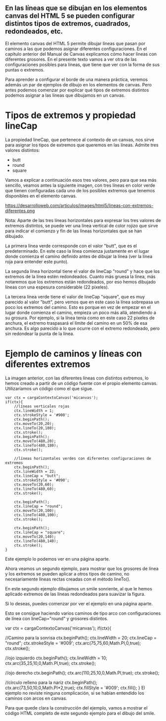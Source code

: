 ## En las líneas que se dibujan en los elementos canvas del HTML 5 se pueden configurar distintos tipos de extremos, cuadrados, redondeados, etc.

El elemento canvas del HTML 5 permite dibujar líneas que pasan por caminos a las que podemos asignar diferentes configuraciones. En el capítulo anterior del Manual de Canvas explicamos cómo hacer líneas con diferentes grosores. En el presente texto vamos a ver otra de las configuraciones posibles para líneas, que tiene que ver con la forma de sus puntas o extremos.

Para aprender a configurar el borde de una manera práctica, veremos además un par de ejemplos de dibujo en los elementos de canvas. Pero antes podemos comenzar por explicar qué tipos de extremos distintos podemos asignar a las líneas que dibujamos en un canvas.


# Tipos de extremos y propiedad lineCap

La propiedad lineCap, que pertenece al contexto de un canvas, nos sirve para asignar los tipos de extremos que queremos en las líneas. Admite tres valores distintos:

- butt
- round
- square

Vamos a explicar a continuación esos tres valores, pero para que sea más sencillo, veamos antes la siguiente imagen, con tres líneas en color verde que tienen configuradas cada uno de los posibles extremos que tenemos disponibles en el elemento canvas.

https://desarrolloweb.com/articulos/images/html5/lineas-con-extremos-diferentes.png

Nota: Aparte de las tres líneas horizontales para expresar los tres valores de extremos distintos, se puede ver una línea vertical de color rojizo que sirve para indicar el comienzo y fin de las líneas horizontales que se han dibujado.

La primera línea verde corresponde con el valor "butt", que es el predeterminado. En este caso la línea comienza justamente en el lugar donde comienza el camino definido antes de dibujar la línea (ver la línea roja para entender este punto).

La segunda línea horizontal tiene el valor de lineCap "round" y hace que los extremos de la línea estén redondeados. Cuanto más gruesa la línea, más notaremos que los extremos están redondeados, por eso hemos dibujado líneas con una espesura considerable (22 píxeles).

La tercera línea verde tiene el valor de lineCap "square", que es muy parecido al valor "butt", pero vemos que en este caso la línea sobrepasa un poco los extremos del camino. Esto es porque en vez de empezar en el lugar donde comienza el camino, empieza un poco más allá, atendiendo a su grosura. Por ejemplo, si la línea tenía como en este caso 22 píxeles de anchura, el extremo traspasará el límite del camino en un 50% de esa anchura. Es algo parecido a lo que ocurre con el extremo redondeado, pero sin redondear la punta de la línea.


# Ejemplo de caminos y líneas con diferentes extremos

La imagen anterior, con las diferentes líneas con distintos extremos, lo hemos creado a partir de un código fuente con el propio elemento canvas. Utilizaríamos un código como el que sigue.

    var ctx = cargaContextoCanvas('micanvas');
    if(ctx){
        //líneas verticales rojas
        ctx.lineWidth = 1;
        ctx.strokeStyle = '#900';
        ctx.beginPath();
        ctx.moveTo(20,20);
        ctx.lineTo(20,180);
        ctx.stroke();
        ctx.beginPath();
        ctx.moveTo(480,20);
        ctx.lineTo(480,180);
        ctx.stroke();
        
        //líneas horizontales verdes con diferentes configuraciones de extremos
        ctx.beginPath();
        ctx.lineWidth = 22;
        ctx.lineCap = "butt"; 
        ctx.strokeStyle = '#090';
        ctx.moveTo(20,60);
        ctx.lineTo(480,60);
        ctx.stroke();
   
        ctx.beginPath();
        ctx.lineCap = "round"; 
        ctx.moveTo(20,100);
        ctx.lineTo(480,100);
        ctx.stroke();
        
        ctx.beginPath();
        ctx.lineCap = "square"; 
        ctx.moveTo(20,140);
        ctx.lineTo(480,140);
        ctx.stroke();
    }

Este ejemplo lo podemos ver en una página aparte.

Ahora veamos un segundo ejemplo, para mostrar que los grosores de línea y los extremos se pueden aplicar a otros tipos de camino, no necesariamente líneas rectas creadas con el método lineTo().

En este segundo ejemplo dibujamos un smile sonriente, al que le hemos aplicado extremos de las líneas redondeados para suavizar la figura.

Si lo deseas, puedes comenzar por ver el ejemplo en una página aparte.

Esto se consigue haciendo varios caminos de tipo arco con configuraciones de línea con lineCap="round" y grosores distintos.

var ctx = cargaContextoCanvas('micanvas');
if(ctx){

   //Camino para la sonrisa
   ctx.beginPath();
   ctx.lineWidth = 20;
   ctx.lineCap = "round";
   ctx.strokeStyle = '#009';
   ctx.arc(75,75,60,Math.PI,0,true);
   ctx.stroke();
   
   //ojo izquierdo
   ctx.beginPath();
   ctx.lineWidth = 10;
   ctx.arc(35,25,10,0,Math.PI,true);
   ctx.stroke();
   
   //ojo derecho
   ctx.beginPath();
   ctx.arc(110,25,10,0,Math.PI,true);
   ctx.stroke();
   
   //círculo relleno para la nariz
   ctx.beginPath();
   ctx.arc(73,50,10,0,Math.PI*2,true);
   ctx.fillStyle = '#009';
   ctx.fill();
}
El ejemplo no reviste ninguna complicación, si se habían entendido los caminos con arcos en canvas.

Para que quede clara la construcción del ejemplo, vamos a mostrar el código HTML completo de este segundo ejemplo para el dibujo del smile.
